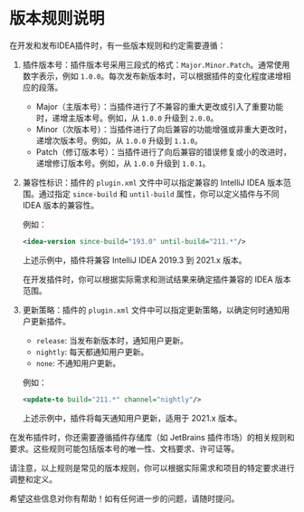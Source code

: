 # 版本规则说明

在开发和发布IDEA插件时，有一些版本规则和约定需要遵循：

1. 插件版本号：插件版本号采用三段式的格式：`Major.Minor.Patch`。通常使用数字表示，例如 `1.0.0`。每次发布新版本时，可以根据插件的变化程度递增相应的段落。

    - Major（主版本号）：当插件进行了不兼容的重大更改或引入了重要功能时，递增主版本号。例如，从 `1.0.0` 升级到 `2.0.0`。
    - Minor（次版本号）：当插件进行了向后兼容的功能增强或非重大更改时，递增次版本号。例如，从 `1.0.0` 升级到 `1.1.0`。
    - Patch（修订版本号）：当插件进行了向后兼容的错误修复或小的改进时，递增修订版本号。例如，从 `1.0.0` 升级到 `1.0.1`。

2. 兼容性标识：插件的 `plugin.xml` 文件中可以指定兼容的 IntelliJ IDEA 版本范围。通过指定 `since-build` 和 `until-build` 属性，你可以定义插件与不同 IDEA 版本的兼容性。

   例如：
   ```xml
   <idea-version since-build="193.0" until-build="211.*"/>
   ```
   上述示例中，插件将兼容 IntelliJ IDEA 2019.3 到 2021.x 版本。

   在开发插件时，你可以根据实际需求和测试结果来确定插件兼容的 IDEA 版本范围。

3. 更新策略：插件的 `plugin.xml` 文件中可以指定更新策略，以确定何时通知用户更新插件。

    - `release`: 当发布新版本时，通知用户更新。
    - `nightly`: 每天都通知用户更新。
    - `none`: 不通知用户更新。

   例如：
   ```xml
   <update-to build="211.*" channel="nightly"/>
   ```
   上述示例中，插件将每天通知用户更新，适用于 2021.x 版本。

在发布插件时，你还需要遵循插件存储库（如 JetBrains 插件市场）的相关规则和要求。这些规则可能包括版本号的唯一性、文档要求、许可证等。

请注意，以上规则是常见的版本规则，你可以根据实际需求和项目的特定要求进行调整和定义。

希望这些信息对你有帮助！如有任何进一步的问题，请随时提问。